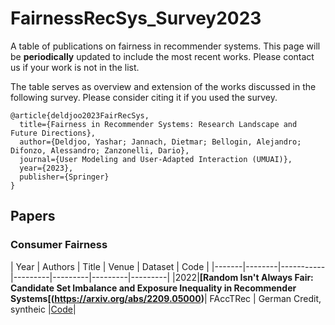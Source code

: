 # FairnessRecSys_Survey2023

A table of publications on fairness in recommender systems. This page will be ****periodically**** updated to include the most recent works. Please contact us if your work is not in the list.

The table serves as overview and extension of the works discussed in the following survey. Please consider citing it if you used the survey.

```
@article{deldjoo2023FairRecSys,
  title={Fairness in Recommender Systems: Research Landscape and Future Directions},
  author={Deldjoo, Yashar; Jannach, Dietmar; Bellogin, Alejandro; Difonzo, Alessandro; Zanzonelli, Dario},
  journal={User Modeling and User-Adapted Interaction (UMUAI)},
  year={2023},
  publisher={Springer}
}
```

## Papers

### Consumer Fairness
| Year  | Authors | Title           | Venue    |  Dataset |   Code   | 
|-------|--------|-----------|---------|---------|---------|---------|
|2022|**[Random Isn't Always Fair: Candidate Set Imbalance and Exposure Inequality in Recommender Systems[(https://arxiv.org/abs/2209.05000)**| FAccTRec | German Credit, syntheic |[Code](https://anonymous.4open.science/r/e0517e40-c47f-4cb7-bb72-4f80d2a5f4b0/)|
